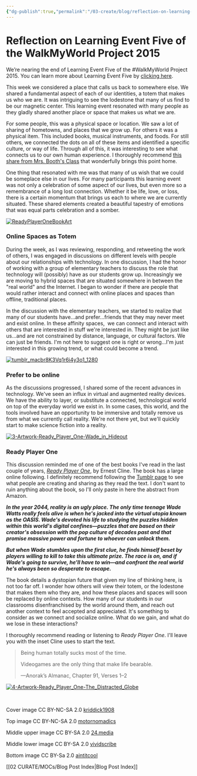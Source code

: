 ```yaml
---
{"dg-publish":true,"permalink":"/03-create/blog/reflection-on-learning-event-five-of-the-walk-my-world-project-2015/","title":"Reflection on Learning Event Five of the #WalkMyWorld Project 2015","tags":["walkmyworld"]}
---
```


# Reflection on Learning Event Five of the WalkMyWorld Project 2015

We’re nearing the end of Learning Event Five of the #WalkMyWorld Project 2015. You can learn more about Learning Event Five by [clicking here](https://sites.google.com/site/walkmyworldproject/2015-learning-events/my-totem).

This week we considered a place that calls us back to somewhere else. We shared a fundamental aspect of each of our identities, a totem that makes us who we are. It was intriguing to see the lodestone that many of us find to be our magnetic center. This learning event resonated with many people as they gladly shared another place or space that makes us what we are.

For some people, this was a physical space or location. We saw a lot of sharing of hometowns, and places that we grow up. For others it was a physical item. This included books, musical instruments, and foods. For still others, we connected the dots on all of these items and identified a specific culture, or way of life. Through all of this, it was interesting to see what connects us to our own human experience. I thoroughly recommend [this share from Mrs. Booth's Class](http://mrsboothsclass006.edublogs.org/2015-02-26/my-totem-2015-learning-event-5/) that wonderfully brings this point home.

One thing that resonated with me was that many of us wish that we could be someplace else in our lives. For many participants this learning event was not only a celebration of some aspect of our lives, but even more so a remembrance of a long lost connection. Whether it be life, love, or loss, there is a certain momentum that brings us each to where we are currently situated. These shared elements created a beautiful tapestry of emotions that was equal parts celebration and a somber.

[![ReadyPlayerOneBookArt](images/ReadyPlayerOneBookArt-300x235.jpg)](http://wiobyrne.com/wp-content/uploads/2015/02/ReadyPlayerOneBookArt.jpg)

### Online Spaces as Totem

During the week, as I was reviewing, responding, and retweeting the work of others, I was engaged in discussions on different levels with people about our relationships with technology. In one discussion, I had the honor of working with a group of elementary teachers to discuss the role that technology will (possibly) have as our students grow up. Increasingly we are moving to hybrid spaces that are situated somewhere in between the "real world" and the Internet. I began to wonder if there are people that would rather interact and connect with online places and spaces than offline, traditional places.

In the discussion with the elementary teachers, we started to realize that many of our students have...and prefer...friends that they may never meet and exist online. In these affinity spaces,  we can connect and interact with others that are interested in stuff we're interested in. They might be just like us...and are not constrained by distance, language, or cultural factors. We can just be friends. I'm not here to suggest one is right or wrong...I'm just interested in this growing trend, or what could become a trend.

[![tumblr_macbr8K3Vq1r6i4y3o1_1280](images/tumblr_macbr8K3Vq1r6i4y3o1_1280-300x188.jpg)](http://wiobyrne.com/wp-content/uploads/2015/02/tumblr_macbr8K3Vq1r6i4y3o1_1280.jpg)

### Prefer to be online

As the discussions progressed, I shared some of the recent advances in technology. We've seen an influx in virtual and augmented reality devices. We have the ability to layer, or substitute a connected, technological world on top of the everyday world we exist in. In some cases, this world, and the tools involved have an opportunity to be immersive and totally remove us from what we currently call reality. We're not there yet, but we'll quickly start to make science fiction into a reality.

[![3-Artwork-Ready_Player_One-Wade_in_Hideout](images/3-Artwork-Ready_Player_One-Wade_in_Hideout-300x173.jpg)](http://wiobyrne.com/wp-content/uploads/2015-02-03-Artwork-Ready_Player_One-Wade_in_Hideout.jpg)

### Ready Player One

This discussion reminded me of one of the best books I've read in the last couple of years, _[Ready Player One](http://www.amazon.com/Ready-Player-One-A-Novel/dp/0307887448)_, by Ernest Cline. The book has a large online following. I definitely recommend following the [Tumblr page](http://readyplayerone.com/) to see what people are creating and sharing as they read the text. I don't want to ruin anything about the book, so I'll only paste in here the abstract from Amazon.

**_In the year 2044, reality is an ugly place. The only time teenage Wade Watts really feels alive is when he's jacked into the virtual utopia known as the OASIS. Wade's devoted his life to studying the puzzles hidden within this world's digital confines—puzzles that are based on their creator's obsession with the pop culture of decades past and that promise massive power and fortune to whoever can unlock them._** 

**_But when Wade stumbles upon the first clue, he finds himself beset by players willing to kill to take this ultimate prize. The race is on, and if Wade's going to survive, he'll have to win—and confront the real world he's always been so desperate to escape._**

The book details a dystopian future that given my line of thinking here, is not too far off. I wonder how others will view their totem, or the lodestone that makes them who they are, and how these places and spaces will soon be replaced by online contexts. How many of our students in our classrooms disenfranchised by the world around them, and reach out another context to feel accepted and appreciated. It's something to consider as we connect and socialize online. What do we gain, and what do we lose in these interactions?

I thoroughly recommend reading or listening to _Ready Player One_. I'll leave you with the inset Cline uses to start the text.

> Being human totally sucks most of the time.
> 
> Videogames are the only thing that make life bearable.
> 
> —Anorak’s Almanac, Chapter 91, Verses 1–2

[![4-Artwork-Ready_Player_One-The_Distracted_Globe](images/4-Artwork-Ready_Player_One-The_Distracted_Globe-300x176.jpg)](http://wiobyrne.com/wp-content/uploads/2015-02-04-Artwork-Ready_Player_One-The_Distracted_Globe.jpg)

 

Cover image CC BY-NC-SA 2.0 [kriddick1908](https://www.flickr.com/photos/78829981@N05/7059260049/in/photolist-bKNy5a-8qxt1a-5j3Pmm-8QA47-5QyPKR-gi1TEe-pDMNPU-bKNuot-aFsXhD-pW1nk8-oZoGo7-e3XLad-e3S8UZ-otkGeJ-e3S8q8-6vYUcw-e3XKJy-dmA1e-5QD7bq-5QD75d-fr6sm-7odQuS-eigE56-6vUGNK-cXmNME-ihQSMs-5QD785-46yht6-46yhg2-46CpMs-5QD76m-pRdNfU-pRdLRm-7C2zjQ-7C2zFQ-5QD7cC-5QyPWa-5QyPX6-5QD73S-ch4UAC-Kcx8k-ejWqHx-JivKC-e5iSPC-i9422y-8Ljuuh-cRaDzf-8TZuih-cRaCPw-cRavDC)

Top image CC BY-NC-SA 2.0 [motornomadics](http://www.motornomadics.com/wp-content/uploads/2012/06/ReadyPlayerOneBookArt.jpg)

Middle upper image CC BY-SA 2.0 [24.media](http://24.media.tumblr.com/tumblr_macbr8K3Vq1r6i4y3o1_1280.jpg)

Middle lower image CC BY-SA 2.0 [vividscribe](http://www.vividscribe.com/wp-content/uploads/2013-07-03-Artwork-Ready_Player_One-Wade_in_Hideout.jpg)

Bottom image CC BY-Sa 2.0 [aintitcool](http://media.aintitcool.com/coolproduction/ckeditor_assets/pictures/3344/original/4-Artwork-Ready_Player_One-The_Distracted_Globe.jpg?1315527693)

[[02 CURATE/MOCs/Blog Post Index\|Blog Post Index]]